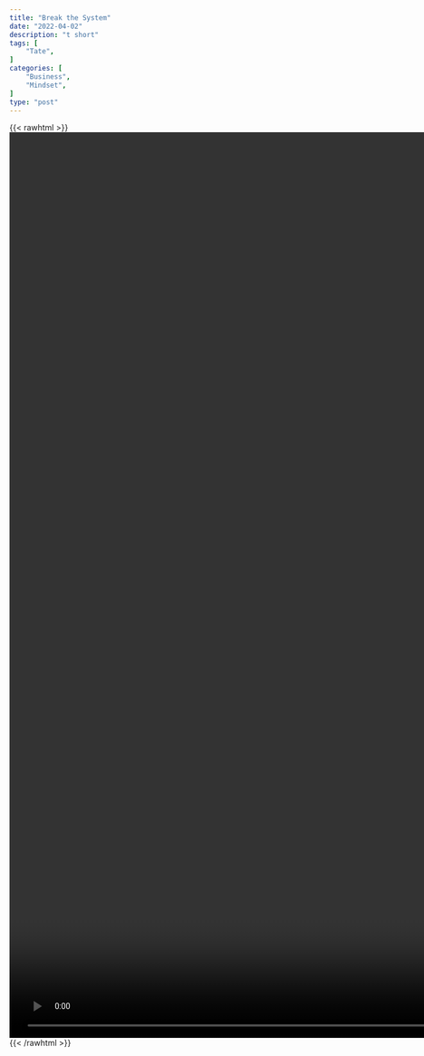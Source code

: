```yaml
---
title: "Break the System"
date: "2022-04-02"
description: "t short"
tags: [
    "Tate",
]
categories: [
    "Business",
    "Mindset",
]
type: "post"
---
```

{{< rawhtml >}}
    <video style="height:40vh;width:auto" overflow="hidden" controls>
        <source src="https://clips.dev00ps.com/Tate/I_ALWAYS_UNDERSTOOD_THIS_2022_getrich.mp4" type="video/mp4"> 
    </video>
{{< /rawhtml >}}